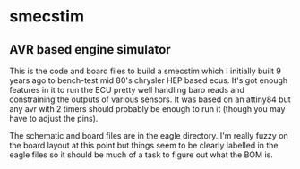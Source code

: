 # smecstim
## AVR based engine simulator

This is the code and board files to build a smecstim which I initially built 9 years ago to bench-test mid 80's chrysler HEP based ecus.  It's got enough features in it to run the ECU pretty well handling baro reads and constraining the outputs of various sensors.  It was based on an attiny84 but any avr with 2 timers should probably be enough to run it (though you may have to adjust the pins).  

The schematic and board files are in the eagle directory.  I'm really fuzzy on the board layout at this point but things seem to be clearly labelled in the eagle files so it should be much of a task to figure out what the BOM is.
